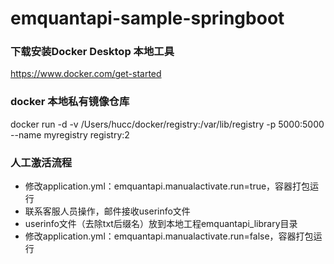 # emquantapi-sample-springboot

### 下载安装Docker Desktop 本地工具
https://www.docker.com/get-started

### docker 本地私有镜像仓库
docker run -d -v /Users/hucc/docker/registry:/var/lib/registry -p 5000:5000 --name myregistry registry:2

### 人工激活流程
- 修改application.yml：emquantapi.manualactivate.run=true，容器打包运行
- 联系客服人员操作，邮件接收userinfo文件
- userinfo文件（去除txt后缀名）放到本地工程emquantapi_library目录
- 修改application.yml：emquantapi.manualactivate.run=false，容器打包运行
